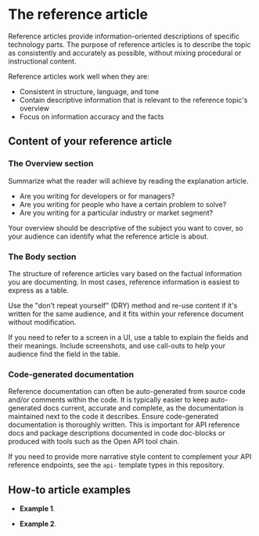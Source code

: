 # The reference article

Reference articles provide information-oriented descriptions of specific technology parts.
The purpose of reference articles is to describe the topic as consistently and accurately as possible, without mixing procedural or instructional content.

Reference articles work well when they are:

* Consistent in structure, language, and tone
* Contain descriptive information that is relevant to the reference topic's overview
* Focus on information accuracy and the facts

## Content of your reference article

### The Overview section

Summarize what the reader will achieve by reading the explanation article.

* Are you writing for developers or for managers?
* Are you writing for people who have a certain problem to solve?
* Are you writing for a particular industry or market segment?

Your overview should be descriptive of the subject you want to cover, so your audience can identify what the reference article is about.

### The Body section

The structure of reference articles vary based on the factual information you are documenting.
In most cases, reference information is easiest to express as a table.

Use the "don't repeat yourself" (DRY) method and re-use content if it's written for the same audience, and it fits within your reference document without modification.

If you need to refer to a screen in a UI, use a table to explain the fields and their meanings. Include screenshots, and use call-outs to help your audience find the field in the table.

### Code-generated documentation

Reference documentation can often be auto-generated from source code and/or comments within the code. It is typically easier to keep auto-generated docs current, accurate and complete, as the documentation is maintained next to the code it describes.
Ensure code-generated documentation is thoroughly written.
This is important for API reference docs and package descriptions documented in code doc-blocks or produced with tools such as the Open API tool chain.

If you need to provide more narrative style content to complement your API reference endpoints, see the `api-` template types in this repository.

## How-to article examples

* **Example 1**.

* **Example 2**.
